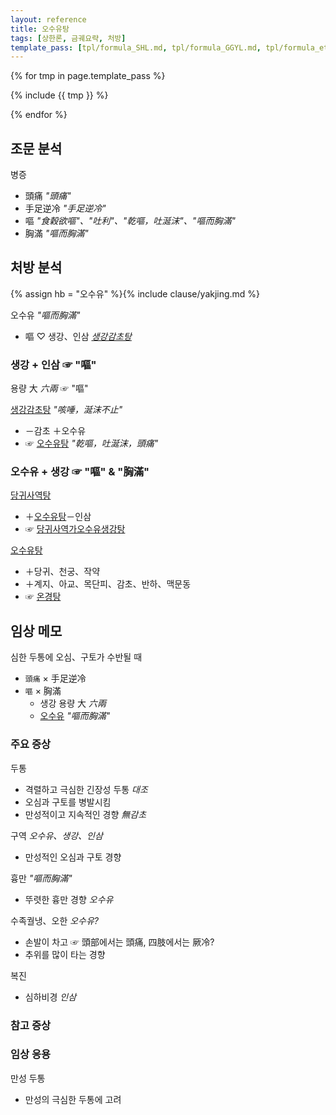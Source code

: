 ```yaml
---
layout: reference
title: 오수유탕
tags: [상한론, 금궤요략, 처방]
template_pass: [tpl/formula_SHL.md, tpl/formula_GGYL.md, tpl/formula_etc.md]
---
```



{% for tmp in page.template_pass %}

{% include {{ tmp }} %}

{% endfor %}

## 조문 분석

병증
* 頭痛 _"頭痛"_
* 手足逆冷 _"手足逆冷"_
* 嘔 _"食穀欲嘔"、"吐利"、"乾嘔，吐涎沫"、"嘔而胸滿"_
* 胸滿 _"嘔而胸滿"_

## 처방 분석

{% assign hb = "오수유" %}{% include clause/yakjing.md %}

오수유 _"嘔而胸滿"_
* 嘔 ♡ 생강、인삼 _[생강감초탕]({{site.formulaurl}}/생강감초탕)_


### 생강 + 인삼 ☞ "嘔"

용량 大 _六兩_ ☞ "嘔"

[생강감초탕]({{site.formulaurl}}/생강감초탕) _"咳唾，涎沫不止"_
* －감초 ＋오수유
* ☞ [오수유탕]({{site.formulaurl}}/오수유탕) _"乾嘔，吐涎沫，頭痛"_

### 오수유 + 생강 ☞ "嘔" & "胸滿"

[당귀사역탕]({{site.formulaurl}}/당귀사역탕)
* ＋[오수유탕]({{site.formulaurl}}/오수유탕)－인삼
* ☞ [당귀사역가오수유생강탕]({{site.formulaurl}}/당귀사역가오수유생강탕)

[오수유탕]({{site.formulaurl}}/오수유탕)
* ＋당귀、천궁、작약
* ＋계지、아교、목단피、감초、반하、맥문동
* ☞ [온경탕]({{site.formulaurl}}/온경탕)


## 임상 메모

심한 두통에 오심、구토가 수반될 때
* `頭痛` × 手足逆冷
* `嘔` × 胸滿
  - 생강 용량 大 _六兩_
  - [오수유]({{site.herburl}}/오수유) _"嘔而胸滿"_

### 주요 증상

두통
* 격렬하고 극심한 긴장성 두통 _대조_
* 오심과 구토를 병발시킴
* 만성적이고 지속적인 경향 _無감초_

구역 _오수유、생강、인삼_
* 만성적인 오심과 구토 경향

흉만 _"嘔而胸滿"_
* 뚜렷한 흉만 경향 _오수유_

수족궐냉、오한 _오수유?_
* 손발이 차고 ☞ 頭部에서는 頭痛, 四肢에서는 厥冷?
* 추위를 많이 타는 경향

복진
* 심하비경 _인삼_

### 참고 증상



### 임상 응용

만성 두통
* 만성의 극심한 두통에 고려

